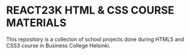 # REACT23K HTML & CSS COURSE MATERIALS

This repository is a collecton of school projects done during HTML5 and CSS3 course in Business College Helsinki.
